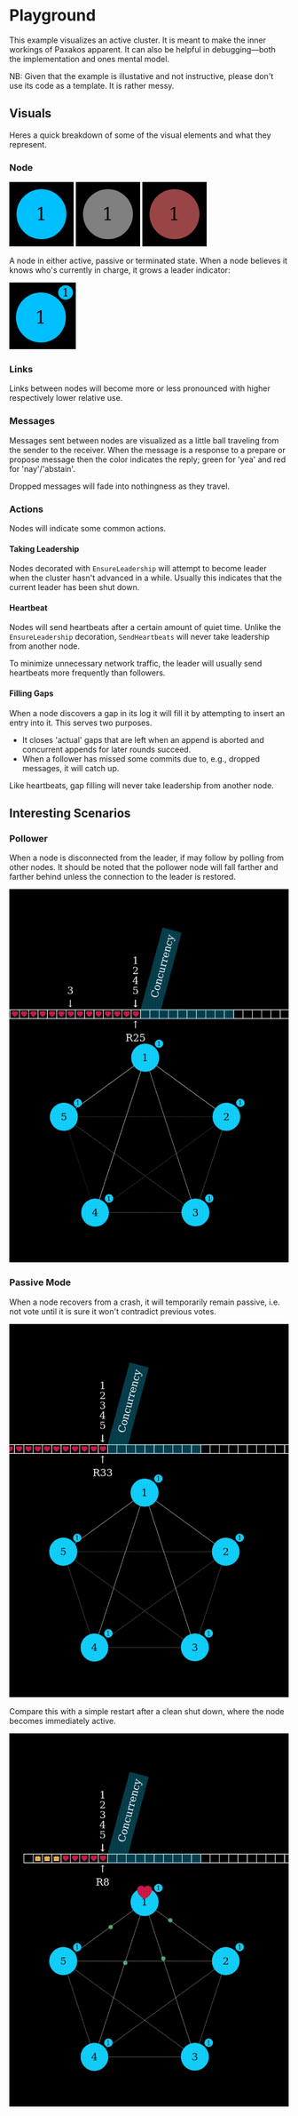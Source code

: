 # Playground

This example visualizes an active cluster. It is meant to make the inner
workings of Paxakos apparent. It can also be helpful in debugging—both the
implementation and ones mental model.

NB: Given that the example is illustative and not instructive, please don't use
its code as a template. It is rather messy.

## Visuals

Heres a quick breakdown of some of the visual elements and what they represent.

### Node

![active node](docs/active-node.png)
![passive node](docs/passive-node.png)
![terminated node](docs/terminated-node.png)

A node in either active, passive or terminated state. When a node believes it
knows who's currently in charge, it grows a leader indicator:

![leader indicator](docs/leader-indicator.png)

### Links

Links between nodes will become more or less pronounced with higher respectively
lower relative use.

### Messages

Messages sent between nodes are visualized as a little ball traveling from the
sender to the receiver. When the message is a response to a prepare or propose
message then the color indicates the reply; green for 'yea' and red for
'nay'/'abstain'.

Dropped messages will fade into nothingness as they travel.

### Actions

Nodes will indicate some common actions.

#### Taking Leadership

Nodes decorated with `EnsureLeadership` will attempt to become leader when the
cluster hasn't advanced in a while. Usually this indicates that the current
leader has been shut down.

#### Heartbeat

Nodes will send heartbeats after a certain amount of quiet time. Unlike the
`EnsureLeadership` decoration, `SendHeartbeats` will never take leadership from
another node.

To minimize unnecessary network traffic, the leader will usually send heartbeats
more frequently than followers.

#### Filling Gaps

When a node discovers a gap in its log it will fill it by attempting to insert
an entry into it. This serves two purposes.

 - It closes 'actual' gaps that are left when an append is aborted and
   concurrent appends for later rounds succeed.
 - When a follower has missed some commits due to, e.g., dropped messages, it
   will catch up.

Like heartbeats, gap filling will never take leadership from another node.

## Interesting Scenarios

### Pollower

When a node is disconnected from the leader, if may follow by polling from other
nodes. It should be noted that the pollower node will fall farther and farther
behind unless the connection to the leader is restored.

![pollower](docs/pollower.gif)

### Passive Mode

When a node recovers from a crash, it will temporarily remain passive, i.e. not
vote until it is sure it won't contradict previous votes.

![recovery](docs/recovery.gif)

Compare this with a simple restart after a clean shut down, where the node
becomes immediately active.

![restart](docs/restart.gif)
